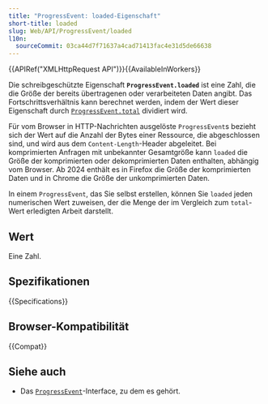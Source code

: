 ```yaml
---
title: "ProgressEvent: loaded-Eigenschaft"
short-title: loaded
slug: Web/API/ProgressEvent/loaded
l10n:
  sourceCommit: 03ca44d7f71637a4cad71413fac4e31d5de66638
---
```


{{APIRef("XMLHttpRequest API")}}{{AvailableInWorkers}}

Die schreibgeschützte Eigenschaft **`ProgressEvent.loaded`** ist eine Zahl, die die Größe der bereits übertragenen oder verarbeiteten Daten angibt.
Das Fortschrittsverhältnis kann berechnet werden, indem der Wert dieser Eigenschaft durch [`ProgressEvent.total`](/de/docs/Web/API/ProgressEvent/total) dividiert wird.

Für vom Browser in HTTP-Nachrichten ausgelöste `ProgressEvent`s bezieht sich der Wert auf die Anzahl der Bytes einer Ressource, die abgeschlossen sind, und wird aus dem `Content-Length`-Header abgeleitet.
Bei komprimierten Anfragen mit unbekannter Gesamtgröße kann `loaded` die Größe der komprimierten oder dekomprimierten Daten enthalten, abhängig vom Browser.
Ab 2024 enthält es in Firefox die Größe der komprimierten Daten und in Chrome die Größe der unkomprimierten Daten.

In einem `ProgressEvent`, das Sie selbst erstellen, können Sie `loaded` jeden numerischen Wert zuweisen, der die Menge der im Vergleich zum `total`-Wert erledigten Arbeit darstellt.

## Wert

Eine Zahl.

## Spezifikationen

{{Specifications}}

## Browser-Kompatibilität

{{Compat}}

## Siehe auch

- Das [`ProgressEvent`](/de/docs/Web/API/ProgressEvent)-Interface, zu dem es gehört.
